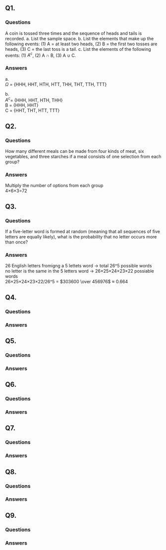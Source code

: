 ## Q1. 
### Questions 
A coin is tossed three times and the sequence of heads and tails is recorded.
a. List the sample space.
b. List the elements that make up the following events: (1) A = at least two
heads, (2) B = the first two tosses are heads, (3) C = the last toss is a tail. c. List the elements of the following events: (1) $A^{c}$, (2) A ∩ B, (3) A ∪ C.
### Answers
a.   
   $\Omega$ = \{HHH, HHT, HTH, HTT, THH, THT, TTH, TTT\}  
  
b.  
   $A^{c}$= \{HHH, HHT, HTH, THH\}  
   B = \{HHH, HHT\}  
   C = \{HHT, THT, HTT, TTT\}
## Q2.
### Questions
How many different meals can be made from four kinds of meat, six vegetables, and three starches if a meal consists of one selection from each group?  
### Answers
Multiply the number of options from each group  
4×6×3=72  
## Q3.
### Questions
If a five-letter word is formed at random (meaning that all sequences of five letters are equally likely), what is the probability that no letter occurs more than once?  
### Answers
26 English letters fromigng a 5 lettets word → total 26^5 possible words  
no letter is the same in the 5 letters word → 26×25×24×23×22 possiable words  
26×25×24×23×22/26^5 = $303600 \over 456976$ ≈ 0.664
## Q4.
### Questions
### Answers
## Q5.
### Questions
### Answers
## Q6.
### Questions
### Answers
## Q7.
### Questions
### Answers
## Q8.
### Questions
### Answers
## Q9.
### Questions
### Answers
